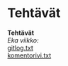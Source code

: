 # Tehtävät
**Tehtävät**
<br>
_Eka viikko:_
<br>
[gitlog.txt](https://github.com/DeatNu/ot-harjoitustyo/blob/master/laskarit/viikko1/gitlog.txt)
<br>
[komentorivi.txt](https://github.com/DeatNu/ot-harjoitustyo/blob/master/laskarit/viikko1/komentorivi.txt)
